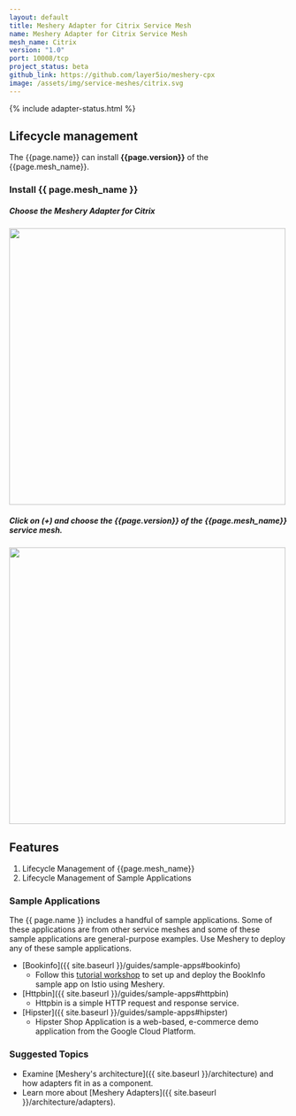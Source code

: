 ```yaml
---
layout: default
title: Meshery Adapter for Citrix Service Mesh
name: Meshery Adapter for Citrix Service Mesh
mesh_name: Citrix 
version: "1.0"
port: 10008/tcp
project_status: beta
github_link: https://github.com/layer5io/meshery-cpx
image: /assets/img/service-meshes/citrix.svg
---
```


{% include adapter-status.html %}

## Lifecycle management
The {{page.name}} can install **{{page.version}}** of the {{page.mesh_name}}. 

### Install {{ page.mesh_name }}

##### Choose the Meshery Adapter for Citrix

<a href="{{ site.baseurl }}/assets/img/adapters/citrix/citrix-adapter.png">
  <img style="width:500px;" src="{{ site.baseurl }}/assets/img/adapters/citrix/citrix-adapter.png">
</a>

##### Click on (+) and choose the {{page.version}} of the {{page.mesh_name}} service mesh.

<a href="{{ site.baseurl }}/assets/img/adapters/citrix/citrix-install.png">
  <img style="width:500px;" src="{{ site.baseurl }}/assets/img/adapters/citrix/citrix-install.png">
</a>

## Features

1. Lifecycle Management of {{page.mesh_name}}
2. Lifecycle Management of Sample Applications

### Sample Applications

The {{ page.name }} includes a handful of sample applications. Some of these applications are from other service meshes and some of these sample applications are general-purpose examples. Use Meshery to deploy any of these sample applications.

- [Bookinfo]({{ site.baseurl }}/guides/sample-apps#bookinfo)
    - Follow this [tutorial workshop](https://github.com/layer5io/istio-service-mesh-workshop/blob/master/lab-2/README.md) to set up and deploy the BookInfo sample app on Istio using Meshery. 
- [Httpbin]({{ site.baseurl }}/guides/sample-apps#httpbin)
    - Httpbin is a simple HTTP request and response service.
- [Hipster]({{ site.baseurl }}/guides/sample-apps#hipster)
    - Hipster Shop Application is a web-based, e-commerce demo application from the Google Cloud Platform.

### Suggested Topics

- Examine [Meshery's architecture]({{ site.baseurl }}/architecture) and how adapters fit in as a component.
- Learn more about [Meshery Adapters]({{ site.baseurl }}/architecture/adapters).
